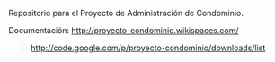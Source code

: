 Repositorio para el Proyecto de Administración de Condominio.


Documentación: http://proyecto-condominio.wikispaces.com/
> http://code.google.com/p/proyecto-condominio/downloads/list

